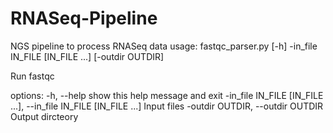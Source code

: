 # RNASeq-Pipeline
NGS pipeline to process RNASeq data
usage: fastqc_parser.py [-h] -in_file IN_FILE [IN_FILE ...] [-outdir OUTDIR]

Run fastqc

options:
  -h, --help            show this help message and exit
  -in_file IN_FILE [IN_FILE ...], --in_file IN_FILE [IN_FILE ...]
                        Input files
  -outdir OUTDIR, --outdir OUTDIR
                        Output dircteory
